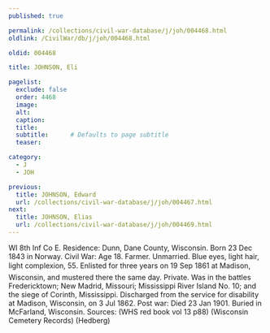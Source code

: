 ```yaml
---
published: true

permalink: /collections/civil-war-database/j/joh/004468.html
oldlink: /CivilWar/db/j/joh/004468.html

oldid: 004468

title: JOHNSON, Eli

pagelist:
  exclude: false
  order: 4468
  image: 
  alt:
  caption:
  title:
  subtitle:      # Defaults to page subtitle
  teaser:

category: 
  - J 
  - JOH

previous:
  title: JOHNSON, Edward
  url: /collections/civil-war-database/j/joh/004467.html  
next:
  title: JOHNSON, Elias
  url: /collections/civil-war-database/j/joh/004469.html   
---
```

WI 8th Inf Co E. Residence: Dunn, Dane County, Wisconsin. Born 23 Dec 1843 in Norway. Civil War: Age 18. Farmer. Unmarried. Blue eyes, light hair, light complexion, 5&#146;5&#148;. Enlisted for three years on 19 Sep 1861 at Madison, Wisconsin, and mustered there the same day. Private. Was in the battles Fredericktown; New Madrid, Missouri; Mississippi River Island No. 10; and the siege of Corinth, Mississippi. Discharged from the service for disability at Madison, Wisconsin, on 3 Jul 1862. Post war: Died 23 Jan 1901. Buried in McFarland, Wisconsin. Sources: (WHS red book vol 13 p88) (Wisconsin Cemetery Records) (Hedberg)